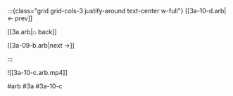 :::{class="grid grid-cols-3 justify-around text-center w-full"}
[[3a-10-d.arb|← prev]]

[[3a.arb|⌂ back]]

[[3a-09-b.arb|next →]]

:::

![[3a-10-c.arb.mp4]]

#arb #3a #3a-10-c

